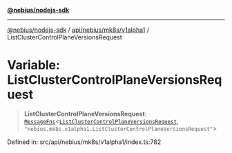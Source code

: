 [**@nebius/nodejs-sdk**](../../../../../README.md)

***

[@nebius/nodejs-sdk](../../../../../README.md) / [api/nebius/mk8s/v1alpha1](../README.md) / ListClusterControlPlaneVersionsRequest

# Variable: ListClusterControlPlaneVersionsRequest

> **ListClusterControlPlaneVersionsRequest**: [`MessageFns`](../../../../../runtime/protos/core/interfaces/MessageFns.md)\<[`ListClusterControlPlaneVersionsRequest`](../interfaces/ListClusterControlPlaneVersionsRequest.md), `"nebius.mk8s.v1alpha1.ListClusterControlPlaneVersionsRequest"`\>

Defined in: src/api/nebius/mk8s/v1alpha1/index.ts:782
